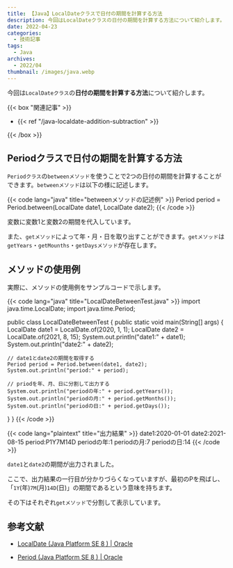```yaml
---
title: 【Java】LocalDateクラスで日付の期間を計算する方法
description: 今回はLocalDateクラスの日付の期間を計算する方法について紹介します。
date: 2022-04-23
categories: 
  - 技術記事
tags: 
  - Java
archives: 
  - 2022/04
thumbnail: /images/java.webp
---
```


今回は`LocalDateクラス`の**日付の期間を計算する方法**について紹介します。

<!--more-->

{{< box "関連記事" >}}
<ul>
<li>{{< ref "/java-localdate-addition-subtraction" >}}</li>
</ul>
{{< /box >}}

## Periodクラスで日付の期間を計算する方法

`Periodクラス`の`betweenメソッド`を使うことで2つの日付の期間を計算することができます。`betweenメソッド`は以下の様に記述します。

{{< code lang="java" title="betweenメソッドの記述例" >}}
Period period = Period.between(LocalDate date1, LocalDate date2);
{{< /code >}}

変数に変数1と変数2の期間を代入しています。

また、`getメソッド`によって年・月・日を取り出すことができます。`getメソッド`は`getYears`・`getMounths`・`getDaysメソッド`が存在します。

## メソッドの使用例

実際に、メソッドの使用例をサンプルコードで示します。

{{< code lang="java" title="LocalDateBetweenTest.java" >}}
import java.time.LocalDate;
import java.time.Period;

public class LocalDateBetweenTest {
  public static void main(String[] args) {
    LocalDate date1 = LocalDate.of(2020, 1, 1);
    LocalDate date2 = LocalDate.of(2021, 8, 15);
    System.out.println("date1:" + date1);
    System.out.println("date2:" + date2);

    // date1とdate2の期間を取得する
    Period period = Period.between(date1, date2);
    System.out.println("period:" + period);

    // priodを年、月、日に分割して出力する
    System.out.println("periodの年:" + period.getYears());
    System.out.println("periodの月:" + period.getMonths());
    System.out.println("periodの日:" + period.getDays());
  }
}
{{< /code >}}

{{< code lang="plaintext" title="出力結果" >}}
date1:2020-01-01
date2:2021-08-15
period:P1Y7M14D
periodの年:1
periodの月:7
periodの日:14
{{< /code >}}

`date1`と`date2`の期間が出力されました。

ここで、出力結果の一行目が分かりづらくなっていますが、最初のPを飛ばし、「`1Y`(年)`7M`(月)`14D`(日)」の期間であるという意味を持ちます。 

その下はそれぞれ`getメソッド`で分割して表示しています。

## 参考文献

* [LocalDate (Java Platform SE 8 ) | Oracle](https://docs.oracle.com/javase/jp/8/docs/api/java/time/LocalDate.html)

* [Period (Java Platform SE 8 ) | Oracle](https://docs.oracle.com/javase/jp/8/docs/api/java/time/Period.html)